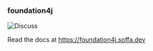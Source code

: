 ### foundation4j

![Discuss](https://img.shields.io/badge/release-0.13.0-green.svg?style=flat)

Read the docs at https://foundation4j.soffa.dev 
